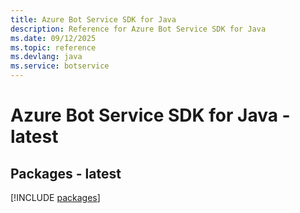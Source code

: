 ```yaml
---
title: Azure Bot Service SDK for Java
description: Reference for Azure Bot Service SDK for Java
ms.date: 09/12/2025
ms.topic: reference
ms.devlang: java
ms.service: botservice
---
```

# Azure Bot Service SDK for Java - latest
## Packages - latest
[!INCLUDE [packages](bot-service-index.md)]